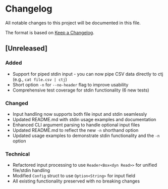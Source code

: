 # Changelog

All notable changes to this project will be documented in this file.

The format is based on [Keep a Changelog](https://keepachangelog.com/en/1.0.0/).

## [Unreleased]

### Added
- Support for piped stdin input - you can now pipe CSV data directly to ctj (e.g., `cat file.csv | ctj`)
- Short option `-n` for `--no-header` flag to improve usability
- Comprehensive test coverage for stdin functionality (6 new tests)

### Changed
- Input handling now supports both file input and stdin seamlessly
- Updated README.md with stdin usage examples and documentation
- Enhanced CLI argument parsing to handle optional input files
- Updated README.md to reflect the new `-n` shorthand option
- Updated usage examples to demonstrate stdin functionality and the `-n` option

### Technical
- Refactored input processing to use `Reader<Box<dyn Read>>` for unified file/stdin handling
- Modified `Config` struct to use `Option<String>` for input field
- All existing functionality preserved with no breaking changes
